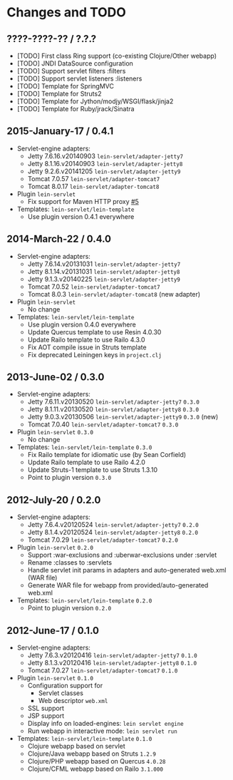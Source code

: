 # Changes and TODO


## ????-????-?? / ?.?.?

* [TODO] First class Ring support (co-existing Clojure/Other webapp)
* [TODO] JNDI DataSource configuration
* [TODO] Support servlet filters :filters
* [TODO] Support servlet listeners :listeners
* [TODO] Template for SpringMVC
* [TODO] Template for Struts2
* [TODO] Template for Jython/modjy/WSGI/flask/jinja2
* [TODO] Template for Ruby/jrack/Sinatra


## 2015-January-17 / 0.4.1

* Servlet-engine adapters:
  * Jetty 7.6.16.v20140903 `lein-servlet/adapter-jetty7`
  * Jetty 8.1.16.v20140903 `lein-servlet/adapter-jetty8`
  * Jetty 9.2.6.v20141205  `lein-servlet/adapter-jetty9`
  * Tomcat 7.0.57 `lein-servlet/adapter-tomcat7`
  * Tomcat 8.0.17 `lein-servlet/adapter-tomcat8`
* Plugin `lein-servlet`
  * Fix support for Maven HTTP proxy [#5](https://github.com/kumarshantanu/lein-servlet/pull/5)
* Templates: `lein-servlet/lein-template`
  * Use plugin version 0.4.1 everywhere

## 2014-March-22 / 0.4.0

* Servlet-engine adapters:
  * Jetty 7.6.14.v20131031 `lein-servlet/adapter-jetty7`
  * Jetty 8.1.14.v20131031 `lein-servlet/adapter-jetty8`
  * Jetty 9.1.3.v20140225  `lein-servlet/adapter-jetty9`
  * Tomcat 7.0.52 `lein-servlet/adapter-tomcat7`
  * Tomcat 8.0.3 `lein-servlet/adapter-tomcat8` (new adapter)
* Plugin `lein-servlet`
  * No change
* Templates: `lein-servlet/lein-template`
  * Use plugin version 0.4.0 everywhere
  * Update Quercus template to use Resin 4.0.30
  * Update Railo template to use Railo 4.3.0
  * Fix AOT compile issue in Struts template
  * Fix deprecated Leiningen keys in `project.clj`


## 2013-June-02 / 0.3.0

* Servlet-engine adapters:
  * Jetty 7.6.11.v20130520 `lein-servlet/adapter-jetty7` `0.3.0`
  * Jetty 8.1.11.v20130520 `lein-servlet/adapter-jetty8` `0.3.0`
  * Jetty 9.0.3.v20130506  `lein-servlet/adapter-jetty9` `0.3.0` (new)
  * Tomcat 7.0.40 `lein-servlet/adapter-tomcat7` `0.3.0`
* Plugin `lein-servlet` `0.3.0`
  * No change
* Templates: `lein-servlet/lein-template` `0.3.0`
  * Fix Railo template for idiomatic use (by Sean Corfield)
  * Update Railo template to use Railo 4.2.0
  * Update Struts-1 template to use Struts 1.3.10
  * Point to plugin version `0.3.0`


## 2012-July-20 / 0.2.0

* Servlet-engine adapters:
  * Jetty 7.6.4.v20120524 `lein-servlet/adapter-jetty7` `0.2.0`
  * Jetty 8.1.4.v20120524 `lein-servlet/adapter-jetty8` `0.2.0`
  * Tomcat 7.0.29 `lein-servlet/adapter-tomcat7` `0.2.0`
* Plugin `lein-servlet` `0.2.0`
  * Support :war-exclusions and :uberwar-exclusions under :servlet
  * Rename :classes to :servlets
  * Handle servlet init params in adapters and auto-generated web.xml (WAR file)
  * Generate WAR file for webapp from provided/auto-generated web.xml
* Templates: `lein-servlet/lein-template` `0.2.0`
  * Point to plugin version `0.2.0`


## 2012-June-17 / 0.1.0

* Servlet-engine adapters:
  * Jetty 7.6.3.v20120416 `lein-servlet/adapter-jetty7` `0.1.0`
  * Jetty 8.1.3.v20120416 `lein-servlet/adapter-jetty8` `0.1.0`
  * Tomcat 7.0.27 `lein-servlet/adapter-tomcat7` `0.1.0`
* Plugin `lein-servlet` `0.1.0`
  * Configuration support for
    * Servlet classes
    * Web descriptor `web.xml`
  * SSL support
  * JSP support
  * Display info on loaded-engines: `lein servlet engine`
  * Run webapp in interactive mode: `lein servlet run`
* Templates: `lein-servlet/lein-template` `0.1.0`
  * Clojure webapp based on servlet
  * Clojure/Java webapp based on Struts `1.2.9`
  * Clojure/PHP webapp based on Quercus `4.0.28`
  * Clojure/CFML webapp based on Railo `3.1.000`

